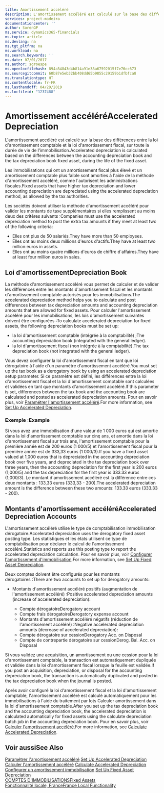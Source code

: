 ```yaml
---
title: Amortissement accéléré
description: L'amortissement accéléré est calculé sur la base des différences entre la loi d'amortissement comptable et la loi d'amortissement fiscal, sur toute la durée de vie de l'immobilisation.
services: project-madeira
documentationcenter: ''
author: SorenGP
ms.service: dynamics365-financials
ms.topic: article
ms.devlang: na
ms.tgt_pltfrm: na
ms.workload: na
ms.search.keywords: ''
ms.date: 07/01/2017
ms.author: sgroespe
ms.openlocfilehash: 894a34843d4b814a91e38a67592015f7e76cc673
ms.sourcegitcommit: 60b87e5eb32bb408dd65b9855c29159b1dfbfca8
ms.translationtype: HT
ms.contentlocale: fr-FR
ms.lasthandoff: 04/29/2019
ms.locfileid: "1237488"
---
```

# <a name="accelerated-depreciation"></a><span data-ttu-id="1cedf-103">Amortissement accéléré</span><span class="sxs-lookup"><span data-stu-id="1cedf-103">Accelerated Depreciation</span></span>
<span data-ttu-id="1cedf-104">L'amortissement accéléré est calculé sur la base des différences entre la loi d'amortissement comptable et la loi d'amortissement fiscal, sur toute la durée de vie de l'immobilisation.</span><span class="sxs-lookup"><span data-stu-id="1cedf-104">Accelerated depreciation is calculated based on the differences between the accounting depreciation book and the tax depreciation book fixed asset, during the life of the fixed asset.</span></span>  

<span data-ttu-id="1cedf-105">Les immobilisations qui ont un amortissement fiscal plus élevé et un amortissement comptable plus faible sont amorties à l'aide de la méthode d'amortissement accéléré, comme l'autorisent les administrations fiscales.</span><span class="sxs-lookup"><span data-stu-id="1cedf-105">Fixed assets that have higher tax depreciation and lower accounting depreciation are depreciated using the accelerated depreciation method, as allowed by the tax authorities.</span></span>  

<span data-ttu-id="1cedf-106">Les sociétés doivent utiliser la méthode d'amortissement accéléré pour valider les montants de taxe supplémentaires si elles remplissent au moins deux des critères suivants :</span><span class="sxs-lookup"><span data-stu-id="1cedf-106">Companies must use the accelerated depreciation method to post the extra tax amounts if they meet at least two of the following criteria:</span></span>  

- <span data-ttu-id="1cedf-107">Elles ont plus de 50 salariés.</span><span class="sxs-lookup"><span data-stu-id="1cedf-107">They have more than 50 employees.</span></span>  
- <span data-ttu-id="1cedf-108">Elles ont au moins deux millions d'euros d'actifs.</span><span class="sxs-lookup"><span data-stu-id="1cedf-108">They have at least two million euros in assets.</span></span>  
- <span data-ttu-id="1cedf-109">Elles ont au moins quatre millions d'euros de chiffre d'affaires.</span><span class="sxs-lookup"><span data-stu-id="1cedf-109">They have at least four million euros in sales.</span></span>  

## <a name="depreciation-book"></a><span data-ttu-id="1cedf-110">Loi d'amortissement</span><span class="sxs-lookup"><span data-stu-id="1cedf-110">Depreciation Book</span></span>  
<span data-ttu-id="1cedf-111">La méthode d'amortissement accéléré vous permet de calculer et de valider les différences entre les montants d'amortissement fiscal et les montants d'amortissement comptable autorisés pour les immobilisations.</span><span class="sxs-lookup"><span data-stu-id="1cedf-111">The accelerated depreciation method helps you to calculate and post differences between tax depreciation amounts and accounting depreciation amounts that are allowed for fixed assets.</span></span> <span data-ttu-id="1cedf-112">Pour calculer l'amortissement accéléré pour les immobilisations, les lois d'amortissement suivantes doivent être configurées :</span><span class="sxs-lookup"><span data-stu-id="1cedf-112">To calculate accelerated depreciation for fixed assets, the following depreciation books must be set up:</span></span>  

- <span data-ttu-id="1cedf-113">la loi d'amortissement comptable (intégrée à la comptabilité) ;</span><span class="sxs-lookup"><span data-stu-id="1cedf-113">The accounting depreciation book (integrated with the general ledger).</span></span>  
- <span data-ttu-id="1cedf-114">la loi d'amortissement fiscal (non intégrée à la comptabilité).</span><span class="sxs-lookup"><span data-stu-id="1cedf-114">The tax depreciation book (not integrated with the general ledger).</span></span>  

<span data-ttu-id="1cedf-115">Vous devez configurer la loi d'amortissement fiscal en tant que loi dérogatoire à l'aide d'un paramètre d'amortissement accéléré.</span><span class="sxs-lookup"><span data-stu-id="1cedf-115">You must set up the tax book as a derogatory book by using an accelerated depreciation setup parameter.</span></span> <span data-ttu-id="1cedf-116">Si ce paramètre est défini, les différences entre la loi d'amortissement fiscal et la loi d'amortissement comptable sont calculées et validées en tant que montants d'amortissement accéléré.</span><span class="sxs-lookup"><span data-stu-id="1cedf-116">If this parameter is set, differences between the tax book and the accounting book are calculated and posted as accelerated depreciation amounts.</span></span> <span data-ttu-id="1cedf-117">Pour en savoir plus, voir [Paramétrer l'amortissement accéléré](how-to-set-up-accelerated-depreciation.md).</span><span class="sxs-lookup"><span data-stu-id="1cedf-117">For more information, see [Set Up Accelerated Depreciation](how-to-set-up-accelerated-depreciation.md).</span></span>  

### <a name="example"></a><span data-ttu-id="1cedf-118">Exemple :</span><span class="sxs-lookup"><span data-stu-id="1cedf-118">Example</span></span>  
 <span data-ttu-id="1cedf-119">Si vous avez une immobilisation d'une valeur de 1 000 euros qui est amortie dans la loi d'amortissement comptable sur cinq ans, et amortie dans la loi d'amortissement fiscal sur trois ans, l'amortissement comptable pour la première année est de 200 euros (1 000/5) et l'amortissement fiscal pour la première année est de 333,33 euros (1 000/3).</span><span class="sxs-lookup"><span data-stu-id="1cedf-119">If you have a fixed asset valued at 1,000 euros that is depreciated in the accounting depreciation book over five years, and depreciated in the tax depreciation book over three years, then the accounting depreciation for the first year is 200 euros (1,000/5) and the tax depreciation for the first year is 333.33 euros (1,000/3).</span></span> <span data-ttu-id="1cedf-120">Le montant d'amortissement accéléré est la différence entre ces deux montants : 133,33 euros (333,33 - 200).</span><span class="sxs-lookup"><span data-stu-id="1cedf-120">The accelerated depreciation amount is the difference between these two amounts: 133.33 euros (333.33 - 200).</span></span>  

## <a name="accelerated-depreciation-accounts"></a><span data-ttu-id="1cedf-121">Montants d'amortissement accéléré</span><span class="sxs-lookup"><span data-stu-id="1cedf-121">Accelerated Depreciation Accounts</span></span>  
<span data-ttu-id="1cedf-122">L'amortissement accéléré utilise le type de comptabilisation immobilisation dérogatoire.</span><span class="sxs-lookup"><span data-stu-id="1cedf-122">Accelerated depreciation uses the derogatory fixed asset posting type.</span></span> <span data-ttu-id="1cedf-123">Les statistiques et les états utilisent ce type de comptabilisation pour déclarer le calcul de l'amortissement accéléré.</span><span class="sxs-lookup"><span data-stu-id="1cedf-123">Statistics and reports use this posting type to report the accelerated depreciation calculation.</span></span> <span data-ttu-id="1cedf-124">Pour en savoir plus, voir [Configurer l'amortissement d'immobilisation](../../fa-how-setup-depreciation.md).</span><span class="sxs-lookup"><span data-stu-id="1cedf-124">For more information, see [Set Up Fixed Asset Depreciation](../../fa-how-setup-depreciation.md).</span></span>  

<span data-ttu-id="1cedf-125">Deux comptes doivent être configurés pour les montants dérogatoires :</span><span class="sxs-lookup"><span data-stu-id="1cedf-125">There are two accounts to set up for derogatory amounts:</span></span>  

- <span data-ttu-id="1cedf-126">Montants d'amortissement accéléré positifs (augmentation de l'amortissement accéléré) :</span><span class="sxs-lookup"><span data-stu-id="1cedf-126">Positive accelerated depreciation amounts (increase of accelerated depreciation):</span></span>  

    - <span data-ttu-id="1cedf-127">Compte dérogatoire</span><span class="sxs-lookup"><span data-stu-id="1cedf-127">Derogatory account</span></span>  
    - <span data-ttu-id="1cedf-128">Compte frais dérogatoire</span><span class="sxs-lookup"><span data-stu-id="1cedf-128">Derogatory expense account</span></span>  
    - <span data-ttu-id="1cedf-129">Montants d'amortissement accéléré négatifs (réduction de l'amortissement accéléré) :</span><span class="sxs-lookup"><span data-stu-id="1cedf-129">Negative accelerated depreciation amounts (decrease of accelerated depreciation):</span></span>  
    - <span data-ttu-id="1cedf-130">Compte dérogatoire sur cession</span><span class="sxs-lookup"><span data-stu-id="1cedf-130">Derogatory Acc. on Disposal</span></span>  
    - <span data-ttu-id="1cedf-131">Compte de contrepartie dérogatoire sur cession</span><span class="sxs-lookup"><span data-stu-id="1cedf-131">Derog. Bal. Acc. on Disposal</span></span>  

<span data-ttu-id="1cedf-132">Si vous validez une acquisition, un amortissement ou une cession pour la loi d'amortissement comptable, la transaction est automatiquement dupliquée et validée dans la loi d'amortissement fiscal lorsque la feuille est validée.</span><span class="sxs-lookup"><span data-stu-id="1cedf-132">If you post an acquisition, depreciation, or disposal for the accounting depreciation book, the transaction is automatically duplicated and posted in the tax depreciation book when the journal is posted.</span></span>  

<span data-ttu-id="1cedf-133">Après avoir configuré la loi d'amortissement fiscal et la loi d'amortissement comptable, l'amortissement accéléré est calculé automatiquement pour les immobilisations à l'aide du traitement par lots Calculer amortissement dans la loi d'amortissement comptable.</span><span class="sxs-lookup"><span data-stu-id="1cedf-133">After you set up the tax depreciation book and the accounting depreciation book, the accelerated depreciation is calculated automatically for fixed assets using the calculate depreciation batch job in the accounting depreciation book.</span></span> <span data-ttu-id="1cedf-134">Pour en savoir plus, voir [Calculer l'amortissement accéléré](how-to-calculate-accelerated-depreciation.md).</span><span class="sxs-lookup"><span data-stu-id="1cedf-134">For more information, see [Calculate Accelerated Depreciation](how-to-calculate-accelerated-depreciation.md).</span></span>  

## <a name="see-also"></a><span data-ttu-id="1cedf-135">Voir aussi</span><span class="sxs-lookup"><span data-stu-id="1cedf-135">See Also</span></span>  
 <span data-ttu-id="1cedf-136">[Paramétrer l'amortissement accéléré](how-to-set-up-accelerated-depreciation.md) </span><span class="sxs-lookup"><span data-stu-id="1cedf-136">[Set Up Accelerated Depreciation](how-to-set-up-accelerated-depreciation.md) </span></span>  
 <span data-ttu-id="1cedf-137">[Calculer l'amortissement accéléré](how-to-calculate-accelerated-depreciation.md) </span><span class="sxs-lookup"><span data-stu-id="1cedf-137">[Calculate Accelerated Depreciation](how-to-calculate-accelerated-depreciation.md) </span></span>  
 <span data-ttu-id="1cedf-138">[Configurer un amortissement immobilisation](../../fa-how-setup-depreciation.md) </span><span class="sxs-lookup"><span data-stu-id="1cedf-138">[Set Up Fixed Asset Depreciation](../../fa-how-setup-depreciation.md) </span></span>  
[<span data-ttu-id="1cedf-139">COMPTES D'IMMOBILISATIONS</span><span class="sxs-lookup"><span data-stu-id="1cedf-139">Fixed Assets</span></span>](../../fa-manage.md)  
 [<span data-ttu-id="1cedf-140">Fonctionnalité locale, France</span><span class="sxs-lookup"><span data-stu-id="1cedf-140">France Local Functionality</span></span>](france-local-functionality.md)
